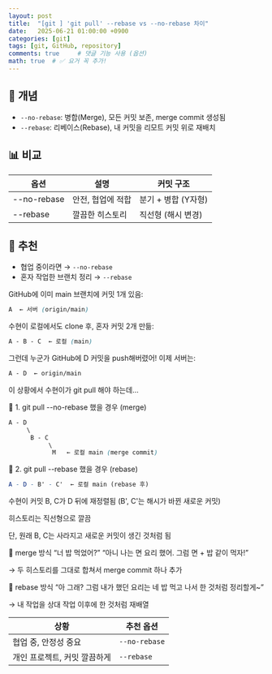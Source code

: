 ```yaml
---
layout: post
title:  "[git ] 'git pull' --rebase vs --no-rebase 차이"
date:   2025-06-21 01:00:00 +0900
categories: [git]
tags: [git, GitHub, repository]
comments: true     # 댓글 기능 사용 (옵션)
math: true  # ✅ 요거 꼭 추가!
---
```



## 🧠 개념
- `--no-rebase`: 병합(Merge), 모든 커밋 보존, merge commit 생성됨
- `--rebase`: 리베이스(Rebase), 내 커밋을 리모트 커밋 위로 재배치

## 📊 비교

| 옵션 | 설명 | 커밋 구조 |
|------|------|------------|
| --no-rebase | 안전, 협업에 적합 | 분기 + 병합 (Y자형) |
| --rebase | 깔끔한 히스토리 | 직선형 (해시 변경) |

## 📌 추천
- 협업 중이라면 → `--no-rebase`
- 혼자 작업한 브랜치 정리 → `--rebase`


GitHub에 이미 main 브랜치에 커밋 1개 있음:

```css
A  ← 서버 (origin/main)
```
수현이 로컬에서도 clone 후, 혼자 커밋 2개 만듦:

```css
A - B - C  ← 로컬 (main)
```
그런데 누군가 GitHub에 D 커밋을 push해버렸어!
이제 서버는:

```css
A - D  ← origin/main
```
이 상황에서 수현이가 git pull 해야 하는데…

🔁 1. git pull --no-rebase 했을 경우 (merge)
```css
A - D
     \
      B - C
           \
            M   ← 로컬 main (merge commit)
```

🔄 2. git pull --rebase 했을 경우 (rebase)
```mathematica
A - D - B' - C'  ← 로컬 main (rebase 후)
```

수현이 커밋 B, C가 D 뒤에 재정렬됨 (B', C'는 해시가 바뀐 새로운 커밋)

히스토리는 직선형으로 깔끔

단, 원래 B, C는 사라지고 새로운 커밋이 생긴 것처럼 됨



🍝 merge 방식
“너 밥 먹었어?”
“아니 나는 면 요리 했어. 그럼 면 + 밥 같이 먹자!”

→ 두 히스토리를 그대로 합쳐서 merge commit 하나 추가

🧽 rebase 방식
“아 그래? 그럼 내가 했던 요리는 네 밥 먹고 나서 한 것처럼 정리할게~”

→ 내 작업을 상대 작업 이후에 한 것처럼 재배열

| 상황               | 추천 옵션         |
| ---------------- | ------------- |
| 협업 중, 안정성 중요     | `--no-rebase` |
| 개인 프로젝트, 커밋 깔끔하게 | `--rebase`    |
